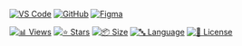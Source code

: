 
<!-- AUTOGEN:STATS -->
[![VS Code](https://img.shields.io/badge/VS_Code-007ACC?style=for-the-badge&logo=visual-studio-code&logoColor=white)](https://code.visualstudio.com/) [![GitHub](https://img.shields.io/badge/GitHub-181717?style=for-the-badge&logo=github&logoColor=white)](https://github.com/) [![Figma](https://img.shields.io/badge/Figma-F24E1E?style=for-the-badge&logo=figma&logoColor=white)](https://www.figma.com/) 

[![📊 Views](https://img.shields.io/endpoint?url=https://raw.githubusercontent.com/VuToV-Mykola/screenshot-visitorl-ike-workflow/main/assets/db/visitors-badge.json)](https://github.com/VuToV-Mykola/screenshot-visitorl-ike-workflow/graphs/traffic)
[![⭐ Stars](https://img.shields.io/endpoint?url=https://raw.githubusercontent.com/VuToV-Mykola/screenshot-visitorl-ike-workflow/main/assets/db/likes-badge.json)](https://github.com/VuToV-Mykola/screenshot-visitorl-ike-workflow/actions/workflows/screenshot-and-visitor.yaml)
[![📦 Size](https://img.shields.io/endpoint?url=https://raw.githubusercontent.com/VuToV-Mykola/screenshot-visitorl-ike-workflow/main/assets/db/repo-size.json)](https://github.com/VuToV-Mykola/screenshot-visitorl-ike-workflow)
[![🔤 Language](https://img.shields.io/endpoint?url=https://raw.githubusercontent.com/VuToV-Mykola/screenshot-visitorl-ike-workflow/main/assets/db/repo-language.json)](https://github.com/VuToV-Mykola/screenshot-visitorl-ike-workflow)
[![📄 License](https://img.shields.io/endpoint?url=https://raw.githubusercontent.com/VuToV-Mykola/screenshot-visitorl-ike-workflow/main/assets/db/repo-license.json)](https://github.com/VuToV-Mykola/screenshot-visitorl-ike-workflow/blob/main/LICENSE)
<!-- END:AUTOGEN -->
